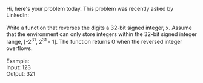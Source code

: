 Hi, here's your problem today. This problem was recently asked by LinkedIn:
<br>
<br>
Write a function that reverses the digits a 32-bit signed integer, x. Assume that the environment can only store integers within the 32-bit signed integer range, [-2<sup>31</sup>, 2<sup>31</sup> - 1]. The function returns 0 when the reversed integer overflows.
<br>
<br>
Example:<br>
Input: 123<br>
Output: 321
